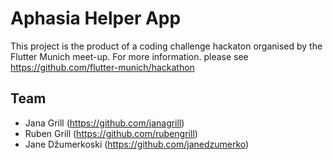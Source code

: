# Aphasia Helper App

This project is the product of a coding challenge hackaton organised by the Flutter Munich meet-up. For more information. please see https://github.com/flutter-munich/hackathon

## Team
- Jana Grill (https://github.com/janagrill)
- Ruben Grill (https://github.com/rubengrill)
- Jane Džumerkoski (https://github.com/janedzumerko)

